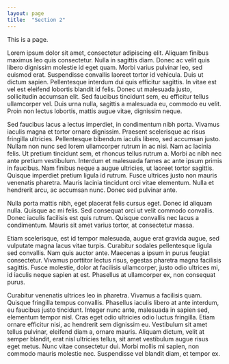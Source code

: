 ```yaml
---
layout: page
title:  "Section 2"
---
```

This is a page.

Lorem ipsum dolor sit amet, consectetur adipiscing elit. Aliquam finibus maximus leo quis consectetur. Nulla in sagittis diam. Donec ac velit quis libero dignissim molestie id eget quam. Morbi varius pulvinar leo, sed euismod erat. Suspendisse convallis laoreet tortor id vehicula. Duis ut dictum sapien. Pellentesque interdum dui quis efficitur sagittis. In vitae est vel est eleifend lobortis blandit id felis. Donec ut malesuada justo, sollicitudin accumsan elit. Sed faucibus tincidunt sem, eu efficitur tellus ullamcorper vel. Duis urna nulla, sagittis a malesuada eu, commodo eu velit. Proin non lectus lobortis, mattis augue vitae, dignissim neque.

Sed faucibus lacus a lectus imperdiet, in condimentum nibh porta. Vivamus iaculis magna et tortor ornare dignissim. Praesent scelerisque ac risus fringilla ultricies. Pellentesque bibendum iaculis libero, sed accumsan justo. Nullam non nunc sed lorem ullamcorper rutrum in ac nisi. Nam ac lacinia felis. Ut pretium tincidunt sem, et rhoncus tellus rutrum a. Morbi ac nibh nec ante pretium vestibulum. Interdum et malesuada fames ac ante ipsum primis in faucibus. Nam finibus neque a augue ultricies, ut laoreet tortor sagittis. Quisque imperdiet pretium ligula id rutrum. Fusce ultrices justo non mauris venenatis pharetra. Mauris lacinia tincidunt orci vitae elementum. Nulla et hendrerit arcu, ac accumsan nunc. Donec sed pulvinar ante.

Nulla porta mattis nibh, eget placerat felis cursus eget. Donec id aliquam nulla. Quisque ac mi felis. Sed consequat orci ut velit commodo convallis. Donec iaculis facilisis est quis rutrum. Quisque convallis nec lacus a condimentum. Mauris sit amet varius tortor, at consectetur massa.

Etiam scelerisque, est id tempor malesuada, augue erat gravida augue, sed vulputate magna lacus vitae turpis. Curabitur sodales pellentesque ligula sed convallis. Nam quis auctor ante. Maecenas a ipsum in purus feugiat consectetur. Vivamus porttitor lectus risus, egestas pharetra magna facilisis sagittis. Fusce molestie, dolor at facilisis ullamcorper, justo odio ultrices mi, id iaculis neque sapien at est. Phasellus at ullamcorper ex, non consequat purus.

Curabitur venenatis ultrices leo in pharetra. Vivamus a facilisis quam. Quisque fringilla tempus convallis. Phasellus iaculis libero at ante interdum, eu faucibus justo tincidunt. Integer nunc ante, malesuada in sapien sed, elementum tempor nisl. Cras eget odio ultricies odio luctus fringilla. Etiam ornare efficitur nisi, ac hendrerit sem dignissim eu. Vestibulum sit amet tellus pulvinar, eleifend diam a, ornare mauris. Aliquam dictum, velit at semper blandit, erat nisl ultricies tellus, sit amet vestibulum augue risus eget metus. Nunc vitae consectetur dui. Morbi mollis mi sapien, non commodo mauris molestie nec. Suspendisse vel blandit diam, et tempor ex.
